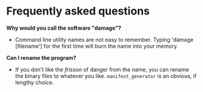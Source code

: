 # Frequently asked questions

**Why would you call the software "damage"?**

* Command line utility names are not easy to remember. Typing 'damage [filename'] for the first time will burn the name into your memory.

**Can I rename the program?**

* If you don't like the *frisson* of danger from the name, you can rename the binary files to whatever you like. `manifest_generator` is an obvious, if lengthy choice.
